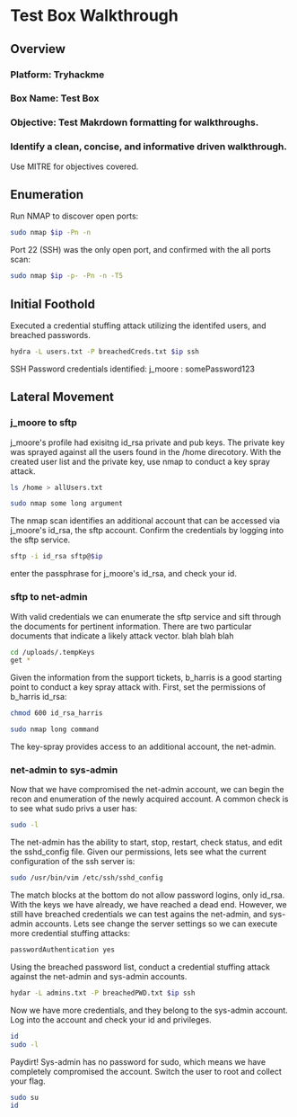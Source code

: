 # Test Box Walkthrough

## Overview
### Platform: Tryhackme
### Box Name: Test Box
### Objective: Test Makrdown formatting for walkthroughs.
### Identify a clean, concise, and informative driven walkthrough.
Use MITRE for objectives covered. 

## Enumeration
Run NMAP to discover open ports:
```bash
sudo nmap $ip -Pn -n
```

Port 22 (SSH) was the only open port, and confirmed with the all ports scan:
```bash
sudo nmap $ip -p- -Pn -n -T5
```

## Initial Foothold
Executed a credential stuffing attack utilizing the identifed users, and breached passwords.
```bash
hydra -L users.txt -P breachedCreds.txt $ip ssh
```

SSH Password credentials identified: j_moore : somePassword123

## Lateral Movement

### j_moore to sftp
j_moore's profile had exisitng id_rsa private and pub keys. The private key was sprayed
against all the users found in the /home direcotory. With the created user list and
the private key, use nmap to conduct a key spray attack.

```bash
ls /home > allUsers.txt
```

```bash
sudo nmap some long argument
```

The nmap scan identifies an additional account that can be accessed via j_moore's id_rsa, the sftp 
account. Confirm the credentials by logging into the sftp service.
```bash
sftp -i id_rsa sftp@$ip
```
enter the passphrase for j_moore's id_rsa, and check your id.

### sftp to net-admin
With valid credentials we can enumerate the sftp service and sift through the documents for pertinent 
information. There are two particular documents that indicate a likely attack vector. blah blah blah

```bash
cd /uploads/.tempKeys
get *
```

Given the information from the support tickets, b_harris is a good starting point to conduct a 
key spray attack with. First, set the permissions of b_harris id_rsa:

```bash
chmod 600 id_rsa_harris
```

```bash
sudo nmap long command
```

The key-spray provides access to an additional account, the net-admin.

### net-admin to sys-admin

Now that we have compromised the net-admin account, we can begin the recon and enumeration of the
newly acquired account. A common check is to see what sudo privs a user has:

```bash
sudo -l
```

The net-admin has the ability to start, stop, restart, check status, and edit the sshd_config file. 
Given our permissions, lets see what the current configuration of the ssh server is:

```bash
sudo /usr/bin/vim /etc/ssh/sshd_config
```

The match blocks at the bottom do not allow password logins, only id_rsa. With the keys we have already,
we have reached a dead end. However, we still have breached credentials we can test agains the net-admin, and
sys-admin accounts. Lets see change the server settings so we can execute more credential stuffing attacks:

```bash
passwordAuthentication yes
```

Using the breached password list, conduct a credential stuffing attack against the net-admin and sys-admin
accounts.

```bash
hydar -L admins.txt -P breachedPWD.txt $ip ssh
```

Now we have more credentials, and they belong to the sys-admin account. Log into the account and check your id
and privileges.

```bash
id
sudo -l
```

Paydirt! Sys-admin has no password for sudo, which means we have completely compromised the account. Switch the
user to root and collect your flag.

```bash
sudo su
id
```

